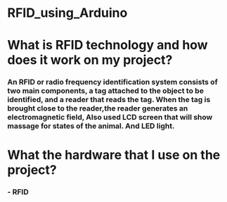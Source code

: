 # RFID_using_Arduino
# What is RFID technology and how does it work on my project?
### An RFID or radio frequency identification system consists of two main components, a tag attached to the object to be identified, and a reader that reads the tag. When the tag is brought close to the reader,the reader generates an electromagnetic field, Also used LCD screen that will show massage  for states of the animal. And LED light. 

# What the hardware that I use on the project?
### - RFID



